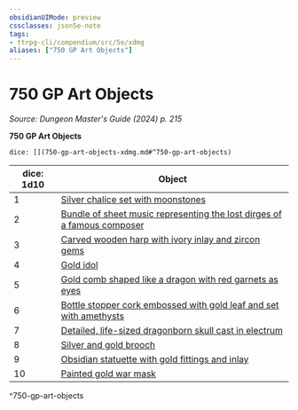 ```yaml
---
obsidianUIMode: preview
cssclasses: json5e-note
tags:
- ttrpg-cli/compendium/src/5e/xdmg
aliases: ["750 GP Art Objects"]
---
```

# 750 GP Art Objects
*Source: Dungeon Master's Guide (2024) p. 215* 

**750 GP Art Objects**

`dice: [](750-gp-art-objects-xdmg.md#^750-gp-art-objects)`

| dice: 1d10 | Object |
|------------|--------|
| 1 | [Silver chalice set with moonstones](Mechanics/items/silver-chalice-set-with-moonstones-xdmg.md) |
| 2 | [Bundle of sheet music representing the lost dirges of a famous composer](Mechanics/items/bundle-of-sheet-music-representing-the-lost-dirges-of-a-famous-composer-xdmg.md) |
| 3 | [Carved wooden harp with ivory inlay and zircon gems](Mechanics/items/carved-wooden-harp-with-ivory-inlay-and-zircon-gems-xdmg.md) |
| 4 | [Gold idol](Mechanics/items/gold-idol-xdmg.md) |
| 5 | [Gold comb shaped like a dragon with red garnets as eyes](Mechanics/items/gold-comb-shaped-like-a-dragon-with-red-garnets-as-eyes-xdmg.md) |
| 6 | [Bottle stopper cork embossed with gold leaf and set with amethysts](Mechanics/items/bottle-stopper-cork-embossed-with-gold-leaf-and-set-with-amethysts-xdmg.md) |
| 7 | [Detailed, life-sized dragonborn skull cast in electrum](Mechanics/items/detailed-life-sized-dragonborn-skull-cast-in-electrum-xdmg.md) |
| 8 | [Silver and gold brooch](Mechanics/items/silver-and-gold-brooch-xdmg.md) |
| 9 | [Obsidian statuette with gold fittings and inlay](Mechanics/items/obsidian-statuette-with-gold-fittings-and-inlay-xdmg.md) |
| 10 | [Painted gold war mask](Mechanics/items/painted-gold-war-mask-xdmg.md) |
^750-gp-art-objects